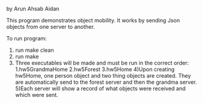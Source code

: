 by
Arun 
Ahsab 
Aidan 


This program demonstrates object mobility. It works by sending Json objects from one server to another.

To run program:
1) run make clean
2) run make
3) Three executables will be made and must be run in the correct order:
    1.hw5GrandmaHome
    2.hw5Forest
    3.hw5Home
4)Upon creating hw5Home, one person object and two thing objects are created. They are automatically send to the forest server and then the grandma server.
5)Each server will show a record of what objects were received and which were sent. 
